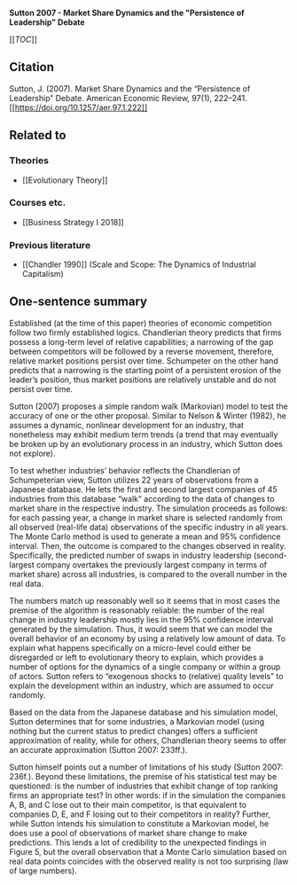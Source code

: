 **Sutton 2007 - Market Share Dynamics and the "Persistence of Leadership" Debate**

[[_TOC_]]

## Citation
Sutton, J. (2007). Market Share Dynamics and the “Persistence of Leadership” Debate. American Economic Review, 97(1), 222–241. [[https://doi.org/10.1257/aer.97.1.222]]

## Related to

### Theories
* [[Evolutionary Theory]]

### Courses etc.
* [[Business Strategy I 2018]]

### Previous literature
* [[Chandler 1990]] (Scale and Scope: The Dynamics of Industrial Capitalism)

## One-sentence summary
Established (at the time of this paper) theories of economic competition follow two firmly established logics. Chandlerian theory predicts that firms possess a long-term level of relative capabilities; a narrowing of the gap between competitors will be followed by a reverse movement, therefore, relative market positions persist over time. Schumpeter on the other hand predicts that a narrowing is the starting point of a persistent erosion of the leader’s position, thus market positions are relatively unstable and do not persist over time. 

Sutton (2007) proposes a simple random walk (Markovian) model to test the accuracy of one or the other proposal. Similar to Nelson & Winter (1982), he assumes a dynamic, nonlinear development for an industry, that nonetheless may exhibit medium term trends (a trend that may eventually be broken up by an evolutionary process in an industry, which Sutton does not explore).

To test whether industries’ behavior reflects the Chandlerian of Schumpeterian view, Sutton utilizes 22 years of observations from a Japanese database. He lets the first and second largest companies of 45 industries from this database “walk” according to the data of changes to market share in the respective industry. The simulation proceeds as follows: for each passing year, a change in market share is selected randomly from all observed (real-life data) observations of the specific industry in all years. The Monte Carlo method is used to generate a mean and 95% confidence interval. Then, the outcome is compared to the changes observed in reality. Specifically, the predicted number of swaps in industry leadership (second-largest company overtakes the previously largest company in terms of market share) across all industries, is compared to the overall number in the real data.

The numbers match up reasonably well so it seems that in most cases the premise of the algorithm is reasonably reliable: the number of the real change in industry leadership mostly lies in the 95% confidence interval generated by the simulation. Thus, it would seem that we can model the overall behavior of an economy by using a relatively low amount of data. To explain what happens specifically on a micro-level could either be disregarded or left to evolutionary theory to explain, which provides a number of options for the dynamics of a single company or within a group of actors. Sutton refers to “exogenous shocks to (relative) quality levels” to explain the development within an industry, which are assumed to occur randomly.

Based on the data from the Japanese database and his simulation model, Sutton determines that for some industries, a Markovian model (using nothing but the current status to predict changes) offers a sufficient approximation of reality, while for others, Chandlerian theory seems to offer an accurate approximation (Sutton 2007: 233ff.).

Sutton himself points out a number of limitations of his study (Sutton 2007: 236f.). Beyond these limitations, the premise of his statistical test may be questioned: is the number of industries that exhibit change of top ranking firms an appropriate test? In other words: if in the simulation the companies A, B, and C lose out to their main competitor, is that equivalent to companies D, E, and F losing out to their competitors in reality? Further, while Sutton intends his simulation to constitute a Markovian model, he does use a pool of observations of market share change to make predictions. This lends a lot of credibility to the unexpected findings in Figure 5, but the overall observation that a Monte Carlo simulation based on real data points coincides with the observed reality is not too surprising (law of large numbers).